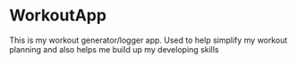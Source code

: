 # WorkoutApp
This is my workout generator/logger app. Used to help simplify my workout planning and also helps me build up my developing skills
